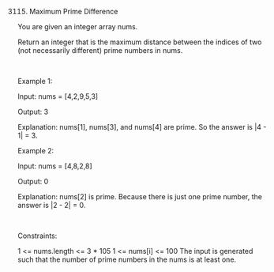 3115. Maximum Prime Difference

You are given an integer array nums.

Return an integer that is the maximum distance between the indices of two (not necessarily different) prime numbers in nums.

 

Example 1:

Input: nums = [4,2,9,5,3]

Output: 3

Explanation: nums[1], nums[3], and nums[4] are prime. So the answer is |4 - 1| = 3.

Example 2:

Input: nums = [4,8,2,8]

Output: 0

Explanation: nums[2] is prime. Because there is just one prime number, the answer is |2 - 2| = 0.

 

Constraints:

1 <= nums.length <= 3 * 105
1 <= nums[i] <= 100
The input is generated such that the number of prime numbers in the nums is at least one.